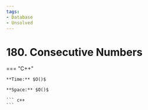 ```yaml
---
tags:
- Database
- Unsolved
---
```



# 180. Consecutive Numbers

=== "C++"

    **Time:** $O()$

    **Space:** $O()$

    ``` c++
    ```